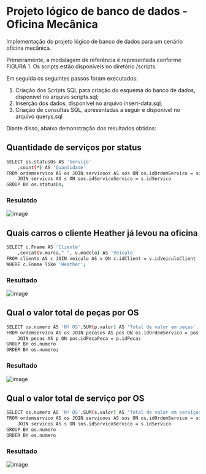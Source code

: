 # Projeto lógico de banco de dados - Oficina Mecânica

Implementação do projeto lógico de banco de dados para um cenário oficina mecânica.

Primeiramente, a modalagem de referência é representada conforme FIGURA 1. Os scripts estão disponíveis no diretório /scripts.

Em seguida os seguintes passos foram executados:

1. Criação dos Scripts SQL para criação do esquema do banco de dados, disponível no arquivo scripts.sql;
2. Inserção dos dados, disponível no arquivo insert-data.sql;
3. Criação de consultas SQL, apresentadas a seguir e disponível no arquivo querys.sql

Diante disso, abaixo demonstração dos resultados obtidos:

## Quantidade de serviços por status
```bash
SELECT os.statusOs AS 'Serviço'
	,count(*) AS 'Quantidade'
FROM ordemservico AS os JOIN servicoos AS sos ON os.idOrdemServico = sos.idServicoOrdemServico
	JOIN servicos AS s ON sos.idServicoServico = s.idServico
GROUP BY os.statusOs;
```
### Resulatdo
![image](https://user-images.githubusercontent.com/89883269/203456278-d72aaa63-f69e-40cd-9f44-07c9f5b06037.png)

## Quais carros o cliente Heather já levou na oficina
```bash
SELECT c.Fname AS 'Cliente'
	,concat(v.marca," ", v.modelo) AS 'Veículo'
FROM clients AS c JOIN veiculo AS v ON c.idClient = v.idVeiculoClient
WHERE c.Fname like 'Heather';
```
### Resultado
![image](https://user-images.githubusercontent.com/89883269/203456516-4b3b84a0-1a12-4c34-a085-9b31e0b890be.png)

## Qual o valor total de peças por OS
```bash
SELECT os.numero AS 'Nº OS',SUM(p.valor) AS 'Total de valor em peças'
FROM ordemservico AS os JOIN pecasos AS pos ON os.idOrdemServico = pos.idPecaOrdemServico
	JOIN pecas AS p ON pos.idPecaPeca = p.idPecas
GROUP BY os.numero
ORDER BY os.numero;
```
### Resultado
![image](https://user-images.githubusercontent.com/89883269/203456621-9f37ae58-d534-45f5-89c1-97660f0267a8.png)

## Qual o valor total de serviço por OS
```bash
SELECT os.numero AS 'Nº OS',SUM(s.valor) AS 'Total de valor em serviços'
FROM ordemservico AS os JOIN servicoos AS sos ON os.idOrdemServico = sos.idServicoOrdemServico
	JOIN servicos AS s ON sos.idServicoServico = s.idServico
GROUP BY os.numero
ORDER BY os.numero
```
### Resultado 
![image](https://user-images.githubusercontent.com/89883269/203456703-5adb216c-4567-4a3d-a544-5c263a7c3bcc.png)
